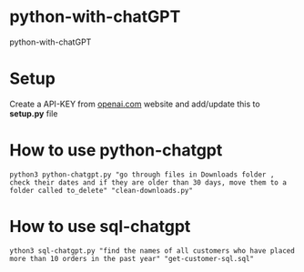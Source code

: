 # python-with-chatGPT
python-with-chatGPT

# Setup
Create a API-KEY from [openai.com](https://platform.openai.com/account/api-keys) website and add/update this to **setup.py** file

# How to use python-chatgpt
```python3 python-chatgpt.py "go through files in Downloads folder , check their dates and if they are older than 30 days, move them to a folder called to_delete" "clean-downloads.py"```

# How to use sql-chatgpt
```ython3 sql-chatgpt.py "find the names of all customers who have placed more than 10 orders in the past year" "get-customer-sql.sql"```
